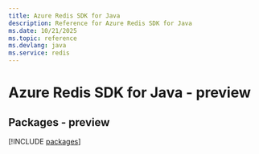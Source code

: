 ```yaml
---
title: Azure Redis SDK for Java
description: Reference for Azure Redis SDK for Java
ms.date: 10/21/2025
ms.topic: reference
ms.devlang: java
ms.service: redis
---
```

# Azure Redis SDK for Java - preview
## Packages - preview
[!INCLUDE [packages](redis-index.md)]